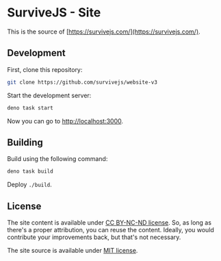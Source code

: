 # SurviveJS - Site

This is the source of [https://survivejs.com/](https://survivejs.com/).

## Development

First, clone this repository:

```bash
git clone https://github.com/survivejs/website-v3
```

Start the development server:

```bash
deno task start
```

Now you can go to [http://localhost:3000](http://localhost:3000).

## Building

Build using the following command:

```bash
deno task build
```

Deploy `./build`.

## License

The site content is available under [CC BY-NC-ND license](https://creativecommons.org/licenses/by-nc-nd/4.0/legalcode). So, as long as there's a proper attribution, you can reuse the content. Ideally, you would contribute your improvements back, but that's not necessary.

The site source is available under [MIT license](./LICENSE).

